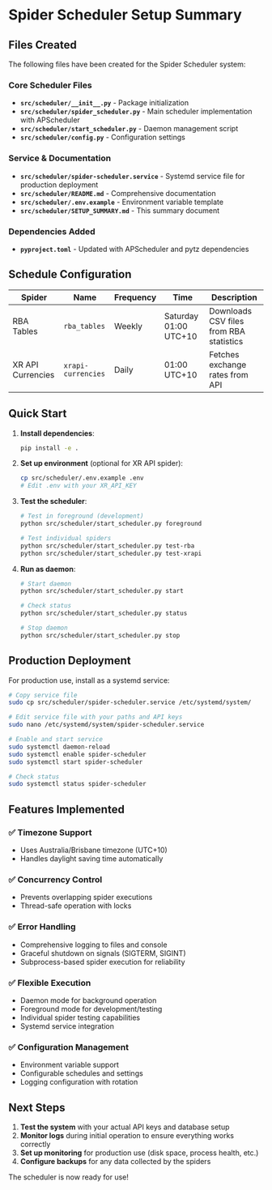 # Spider Scheduler Setup Summary

## Files Created

The following files have been created for the Spider Scheduler system:

### Core Scheduler Files

- **`src/scheduler/__init__.py`** - Package initialization
- **`src/scheduler/spider_scheduler.py`** - Main scheduler implementation with APScheduler
- **`src/scheduler/start_scheduler.py`** - Daemon management script
- **`src/scheduler/config.py`** - Configuration settings

### Service & Documentation

- **`src/scheduler/spider-scheduler.service`** - Systemd service file for production deployment
- **`src/scheduler/README.md`** - Comprehensive documentation
- **`src/scheduler/.env.example`** - Environment variable template
- **`src/scheduler/SETUP_SUMMARY.md`** - This summary document

### Dependencies Added

- **`pyproject.toml`** - Updated with APScheduler and pytz dependencies

## Schedule Configuration

| Spider | Name | Frequency | Time | Description |
|--------|------|-----------|------|-------------|
| RBA Tables | `rba_tables` | Weekly | Saturday 01:00 UTC+10 | Downloads CSV files from RBA statistics |
| XR API Currencies | `xrapi-currencies` | Daily | 01:00 UTC+10 | Fetches exchange rates from API |

## Quick Start

1. **Install dependencies**:

   ```bash
   pip install -e .
   ```

2. **Set up environment** (optional for XR API spider):

   ```bash
   cp src/scheduler/.env.example .env
   # Edit .env with your XR_API_KEY
   ```

3. **Test the scheduler**:

   ```bash
   # Test in foreground (development)
   python src/scheduler/start_scheduler.py foreground
   
   # Test individual spiders
   python src/scheduler/start_scheduler.py test-rba
   python src/scheduler/start_scheduler.py test-xrapi
   ```

4. **Run as daemon**:

   ```bash
   # Start daemon
   python src/scheduler/start_scheduler.py start
   
   # Check status
   python src/scheduler/start_scheduler.py status
   
   # Stop daemon
   python src/scheduler/start_scheduler.py stop
   ```

## Production Deployment

For production use, install as a systemd service:

```bash
# Copy service file
sudo cp src/scheduler/spider-scheduler.service /etc/systemd/system/

# Edit service file with your paths and API keys
sudo nano /etc/systemd/system/spider-scheduler.service

# Enable and start service
sudo systemctl daemon-reload
sudo systemctl enable spider-scheduler
sudo systemctl start spider-scheduler

# Check status
sudo systemctl status spider-scheduler
```

## Features Implemented

### ✅ Timezone Support

- Uses Australia/Brisbane timezone (UTC+10)
- Handles daylight saving time automatically

### ✅ Concurrency Control

- Prevents overlapping spider executions
- Thread-safe operation with locks

### ✅ Error Handling

- Comprehensive logging to files and console
- Graceful shutdown on signals (SIGTERM, SIGINT)
- Subprocess-based spider execution for reliability

### ✅ Flexible Execution

- Daemon mode for background operation
- Foreground mode for development/testing
- Individual spider testing capabilities
- Systemd service integration

### ✅ Configuration Management

- Environment variable support
- Configurable schedules and settings
- Logging configuration with rotation

## Next Steps

1. **Test the system** with your actual API keys and database setup
2. **Monitor logs** during initial operation to ensure everything works correctly
3. **Set up monitoring** for production use (disk space, process health, etc.)
4. **Configure backups** for any data collected by the spiders

The scheduler is now ready for use!
